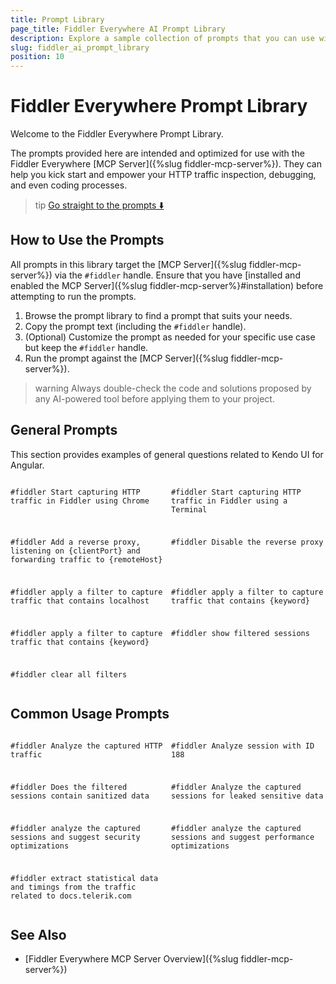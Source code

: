 ```yaml
---
title: Prompt Library
page_title: Fiddler Everywhere AI Prompt Library
description: Explore a sample collection of prompts that you can use with the Fiddler Everywhere MCP server
slug: fiddler_ai_prompt_library
position: 10
---
```


# Fiddler Everywhere Prompt Library

Welcome to the Fiddler Everywhere Prompt Library.

The prompts provided here are intended and optimized for use with the Fiddler Everywhere [MCP Server]({%slug fiddler-mcp-server%}). They can help you kick start and empower your HTTP traffic inspection, debugging, and even coding processes.

>tip [Go straight to the prompts ⬇️](#general-prompts)

## How to Use the Prompts

All prompts in this library target the [MCP Server]({%slug fiddler-mcp-server%}) via the `#fiddler` handle. Ensure that you have [installed and enabled the MCP Server]({%slug fiddler-mcp-server%}#installation) before attempting to run the prompts.

1. Browse the prompt library to find a prompt that suits your needs.
2. Copy the prompt text (including the `#fiddler` handle).
3. (Optional) Customize the prompt as needed for your specific use case but keep the `#fiddler` handle.
4. Run the prompt against the [MCP Server]({%slug fiddler-mcp-server%}).

>warning Always double-check the code and solutions proposed by any AI-powered tool before applying them to your project.

## General Prompts

This section provides examples of general questions related to Kendo UI for Angular.

<div style="display: grid; gap: 10px; grid-template-columns: 1fr 1fr;">

``` Use Browser Capturing Mode
#fiddler Start capturing HTTP traffic in Fiddler using Chrome
```


``` Use Terminal Capturing Mode
#fiddler Start capturing HTTP traffic in Fiddler using a Terminal
```


``` Set Reverse Proxy
#fiddler Аdd a reverse proxy, listening on {clientPort} and forwarding traffic to {remoteHost}
```


``` Unset Reverse Proxy
#fiddler Disable the reverse proxy
```


``` Add a localhost filter
#fiddler apply a filter to capture traffic that contains localhost
```


``` Add a specific filter
#fiddler apply a filter to capture traffic that contains {keyword}
```


``` Add a specific filter
#fiddler apply a filter to capture traffic that contains {keyword}
```


``` Show filtered sessions
#fiddler show filtered sessions
```


``` Clear All Filters
#fiddler clear all filters
```


</div>

## Common Usage Prompts

<div style="display: grid; gap: 10px; grid-template-columns: 1fr 1fr;">

``` Analyze the Captured Traffic
#fiddler Analyze the captured HTTP traffic
```


``` Analyze Specific Session
#fiddler Analyze session with ID 188
```


``` Check for Sanitization
#fiddler Does the filtered sessions contain sanitized data
```


``` Conduct Security Analysis
#fiddler Analyze the captured sessions for leaked sensitive data
```


``` Conduct Security Analysis (2)
#fiddler analyze the captured sessions and suggest security optimizations
```


``` Conduct Performance Analysis
#fiddler analyze the captured sessions and suggest performance optimizations
```


``` Generate Statistical Report
#fiddler extract statistical data and timings from the traffic related to docs.telerik.com
```


</div>

## See Also

* [Fiddler Everywhere MCP Server Overview]({%slug fiddler-mcp-server%})